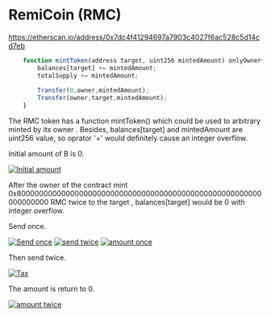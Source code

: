 # RemiCoin (RMC)
https://etherscan.io/address/0x7dc4f41294697a7903c4027f6ac528c5d14cd7eb
```javascript
    function mintToken(address target, uint256 mintedAmount) onlyOwner{
        balances[target] += mintedAmount;
        totalSupply += mintedAmount;
        
        Transfer(0,owner,mintedAmount);
        Transfer(owner,target,mintedAmount);
    }
```
The RMC token has a function mintToken() which could be used to arbitrary minted by its owner . Besides,  balances[target] and  mintedAmount are uint256 value, so oprator '+' would definitely cause an integer overflow.

 Initial amount of B is 0.
 
[![ Initial amount](http://wx3.sinaimg.cn/mw690/0060lm7Tly1fts5tbpr10j30u10b7mx8.jpg " Initial amount")](http://wx3.sinaimg.cn/mw690/0060lm7Tly1fts5tbpr10j30u10b7mx8.jpg " Initial amount")

After the owner of the contract mint  0x8000000000000000000000000000000000000000000000000000000000000000 RMC twice to the target , balances[target] would be 0 with integer overflow.

Send once.

[![Send once](http://wx4.sinaimg.cn/mw690/0060lm7Tly1fts5tbpgzoj30um07kaa1.jpg "Send once")](http://wx4.sinaimg.cn/mw690/0060lm7Tly1fts5tbpgzoj30um07kaa1.jpg "Send once")
[![send twice](http://wx4.sinaimg.cn/mw690/0060lm7Tly1fts5tbtr4gj30tg08mt93.jpg "tax1")](http://wx4.sinaimg.cn/mw690/0060lm7Tly1fts5tbtr4gj30tg08mt93.jpg "tax1")
[![amount once](http://wx2.sinaimg.cn/mw690/0060lm7Tly1fts5tbsrc6j30u8086t8r.jpg "amount once")](http://wx2.sinaimg.cn/mw690/0060lm7Tly1fts5tbsrc6j30u8086t8r.jpg "amount once")

Then send twice.

[![Tax](http://wx1.sinaimg.cn/mw690/0060lm7Tly1fts5tbseu9j30ti08mwev.jpg "tax2")](http://wx1.sinaimg.cn/mw690/0060lm7Tly1fts5tbseu9j30ti08mwev.jpg "tax2")


The amount is return to 0.
 
[![amount twice](http://wx1.sinaimg.cn/mw690/0060lm7Tly1fts5tbslg9j30u408oaa1.jpg "amount twice")](http://wx1.sinaimg.cn/mw690/0060lm7Tly1fts5tbslg9j30u408oaa1.jpg "amount twice")
